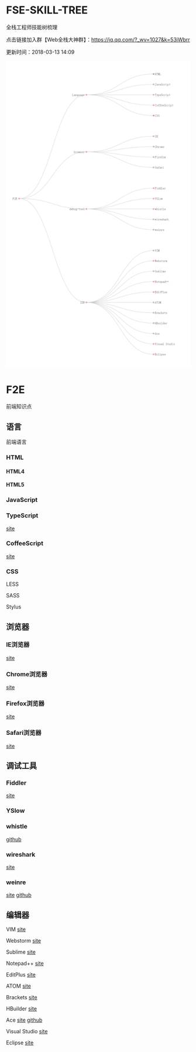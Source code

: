# FSE-SKILL-TREE
全栈工程师技能树梳理

点击链接加入群【Web全栈大神群】：https://jq.qq.com/?_wv=1027&k=53iWbrr



更新时间：2018-03-13 14:09

![FSE](./utils/FSE.png)

# F2E  



  前端知识点



## 语言  



  前端语言



### HTML  





#### HTML4  





#### HTML5  





### JavaScript  





### TypeScript  

[site](http://www.typescriptlang.org/)  



### CoffeeScript  

[site](http://coffeescript.org/)  



### CSS  





LESS  



SASS  



Stylus  



## 浏览器  





### IE浏览器  

[site](https://support.microsoft.com/zh-cn/help/17621/internet-explorer-downloads)  



### Chrome浏览器  

[site](https://www.google.cn/chrome/)  



### Firefox浏览器  

[site](http://www.firefox.com.cn/)  



### Safari浏览器  

[site](https://www.apple.com/cn/safari/)  



## 调试工具  



### Fiddler  

[site](https://www.telerik.com/fiddler)  



### YSlow  





### whistle  

[github](https://github.com/avwo/whistle)  



### wireshark  

[site](https://www.wireshark.org/)  



### weinre  

[site](http://people.apache.org/~pmuellr/weinre/)  [github](https://www.npmjs.com/package/weinre)  



## 编辑器  



VIM  [site](https://www.vim.org/)  



Webstorm  [site](http://www.jetbrains.com/webstorm/?fromMenu)  



Sublime  [site](https://www.sublimetext.com/)  



Notepad++  [site](https://notepad-plus-plus.org/)  



EditPlus  [site](https://www.editplus.com/)  



ATOM  [site](https://atom.io/)  



Brackets  [site](http://brackets.io/)  



HBuilder  [site](http://www.dcloud.io/)  



Ace  [site](https://ace.c9.io/)  [github](https://github.com/ajaxorg/ace)  



Visual Studio  [site](https://www.visualstudio.com/)  



Eclipse  [site](http://www.eclipse.org/)  




